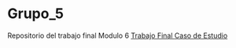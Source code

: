 # Grupo_5
Repositorio del trabajo final Modulo 6
[Trabajo Final ](https://kalep-23.github.io/Grupo_5/trabajo-final3.html)
[Caso de Estudio ](https://kalep-23.github.io/Grupo_5/caso-de-estudio.html)
